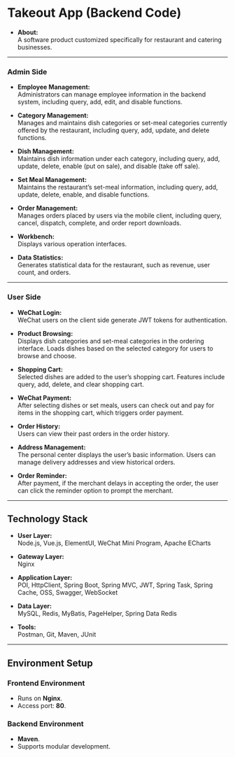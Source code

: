# Takeout App (Backend Code)

- **About:**  
  A software product customized specifically for restaurant and catering businesses.

---

### Admin Side

- **Employee Management:**  
  Administrators can manage employee information in the backend system, including query, add, edit, and disable functions.

- **Category Management:**  
  Manages and maintains dish categories or set-meal categories currently offered by the restaurant, including query, add, update, and delete functions.

- **Dish Management:**  
  Maintains dish information under each category, including query, add, update, delete, enable (put on sale), and disable (take off sale).

- **Set Meal Management:**  
  Maintains the restaurant’s set-meal information, including query, add, update, delete, enable, and disable functions.

- **Order Management:**  
  Manages orders placed by users via the mobile client, including query, cancel, dispatch, complete, and order report downloads.

- **Workbench:**  
  Displays various operation interfaces.

- **Data Statistics:**  
  Generates statistical data for the restaurant, such as revenue, user count, and orders.

---

### User Side

- **WeChat Login:**  
  WeChat users on the client side generate JWT tokens for authentication.

- **Product Browsing:**  
  Displays dish categories and set-meal categories in the ordering interface. Loads dishes based on the selected category for users to browse and choose.

- **Shopping Cart:**  
  Selected dishes are added to the user’s shopping cart. Features include query, add, delete, and clear shopping cart.

- **WeChat Payment:**  
  After selecting dishes or set meals, users can check out and pay for items in the shopping cart, which triggers order payment.

- **Order History:**  
  Users can view their past orders in the order history.

- **Address Management:**  
  The personal center displays the user’s basic information. Users can manage delivery addresses and view historical orders.

- **Order Reminder:**  
  After payment, if the merchant delays in accepting the order, the user can click the reminder option to prompt the merchant.

---

## Technology Stack

- **User Layer:**  
  Node.js, Vue.js, ElementUI, WeChat Mini Program, Apache ECharts  

- **Gateway Layer:**  
  Nginx  

- **Application Layer:**  
  POI, HttpClient, Spring Boot, Spring MVC, JWT, Spring Task, Spring Cache, OSS, Swagger, WebSocket  

- **Data Layer:**  
  MySQL, Redis, MyBatis, PageHelper, Spring Data Redis  

- **Tools:**  
  Postman, Git, Maven, JUnit  

---

## Environment Setup

### Frontend Environment

- Runs on **Nginx**.  
- Access port: **80**.  

### Backend Environment

- **Maven**.  
- Supports modular development.
